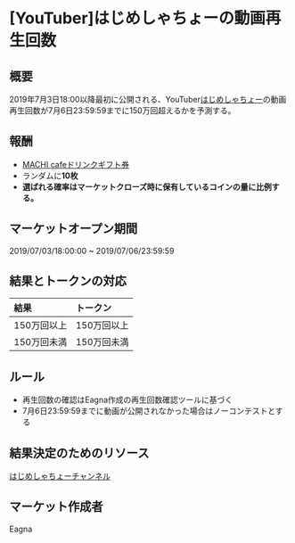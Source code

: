# [YouTuber]はじめしゃちょーの動画再生回数

## 概要

2019年7月3日18:00以降最初に公開される、YouTuber[はじめしゃちょー](https://www.youtube.com/user/0214mex)の動画再生回数が7月6日23:59:59までに150万回超えるかを予測する。

## 報酬

- [MACHI cafeドリンクギフト券](https://giftee.co/gifts/detail/893/sku/1009)
- ランダムに**10枚**
- **選ばれる確率はマーケットクローズ時に保有しているコインの量に比例する。**

## マーケットオープン期間

2019/07/03/18:00:00 ~ 2019/07/06/23:59:59

## 結果とトークンの対応

|結果|トークン|
|:--|:--|
|150万回以上|150万回以上|
|150万回未満|150万回未満|

## ルール

- 再生回数の確認はEagna作成の再生回数確認ツールに基づく
- 7月6日23:59:59までに動画が公開されなかった場合はノーコンテストとする

## 結果決定のためのリソース

[はじめしゃちょーチャンネル](https://www.youtube.com/user/0214mex)

## マーケット作成者

Eagna
